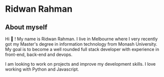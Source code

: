 
# Ridwan Rahman

## About myself

Hi :wave: !
My name is Ridwan Rahman. I live in Melbourne where I very recently got my Master's degree in information technology from Monash University. My goal is to become a well rounded full stack developer with experience in front-end, back-end and devops.

I am looking to work on projects and improve my development skills. I love working with Python and Javascript.
